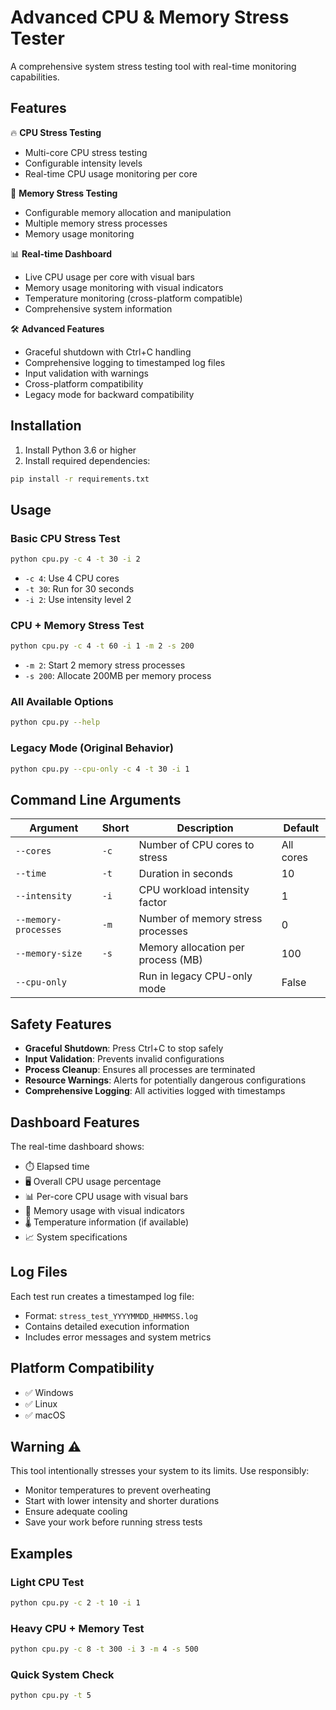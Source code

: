 # Advanced CPU & Memory Stress Tester

A comprehensive system stress testing tool with real-time monitoring capabilities.

## Features

🔥 **CPU Stress Testing**
- Multi-core CPU stress testing
- Configurable intensity levels
- Real-time CPU usage monitoring per core

🧠 **Memory Stress Testing** 
- Configurable memory allocation and manipulation
- Multiple memory stress processes
- Memory usage monitoring

📊 **Real-time Dashboard**
- Live CPU usage per core with visual bars
- Memory usage monitoring with visual indicators
- Temperature monitoring (cross-platform compatible)
- Comprehensive system information

🛠️ **Advanced Features**
- Graceful shutdown with Ctrl+C handling
- Comprehensive logging to timestamped log files
- Input validation with warnings
- Cross-platform compatibility
- Legacy mode for backward compatibility

## Installation

1. Install Python 3.6 or higher
2. Install required dependencies:
```bash
pip install -r requirements.txt
```

## Usage

### Basic CPU Stress Test
```bash
python cpu.py -c 4 -t 30 -i 2
```
- `-c 4`: Use 4 CPU cores
- `-t 30`: Run for 30 seconds  
- `-i 2`: Use intensity level 2

### CPU + Memory Stress Test
```bash
python cpu.py -c 4 -t 60 -i 1 -m 2 -s 200
```
- `-m 2`: Start 2 memory stress processes
- `-s 200`: Allocate 200MB per memory process

### All Available Options
```bash
python cpu.py --help
```

### Legacy Mode (Original Behavior)
```bash
python cpu.py --cpu-only -c 4 -t 30 -i 1
```

## Command Line Arguments

| Argument | Short | Description | Default |
|----------|-------|-------------|---------|
| `--cores` | `-c` | Number of CPU cores to stress | All cores |
| `--time` | `-t` | Duration in seconds | 10 |
| `--intensity` | `-i` | CPU workload intensity factor | 1 |
| `--memory-processes` | `-m` | Number of memory stress processes | 0 |
| `--memory-size` | `-s` | Memory allocation per process (MB) | 100 |
| `--cpu-only` | | Run in legacy CPU-only mode | False |

## Safety Features

- **Graceful Shutdown**: Press Ctrl+C to stop safely
- **Input Validation**: Prevents invalid configurations
- **Process Cleanup**: Ensures all processes are terminated
- **Resource Warnings**: Alerts for potentially dangerous configurations
- **Comprehensive Logging**: All activities logged with timestamps

## Dashboard Features

The real-time dashboard shows:
- ⏱️ Elapsed time
- 🖥️ Overall CPU usage percentage
- 📊 Per-core CPU usage with visual bars
- 🧠 Memory usage with visual indicators
- 🌡️ Temperature information (if available)
- 📈 System specifications

## Log Files

Each test run creates a timestamped log file:
- Format: `stress_test_YYYYMMDD_HHMMSS.log`
- Contains detailed execution information
- Includes error messages and system metrics

## Platform Compatibility

- ✅ Windows
- ✅ Linux  
- ✅ macOS

## Warning ⚠️

This tool intentionally stresses your system to its limits. Use responsibly:
- Monitor temperatures to prevent overheating
- Start with lower intensity and shorter durations
- Ensure adequate cooling
- Save your work before running stress tests

## Examples

### Light CPU Test
```bash
python cpu.py -c 2 -t 10 -i 1
```

### Heavy CPU + Memory Test
```bash
python cpu.py -c 8 -t 300 -i 3 -m 4 -s 500
```

### Quick System Check
```bash
python cpu.py -t 5
```